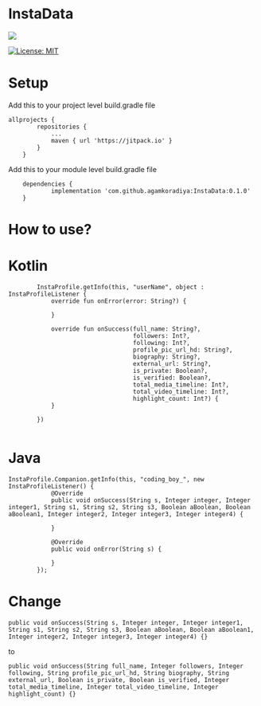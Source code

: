 # InstaData
[![](https://jitpack.io/v/agamkoradiya/InstaData.svg)](https://jitpack.io/#agamkoradiya/InstaData)

[![License: MIT](https://img.shields.io/badge/License-MIT-yellow.svg)](https://opensource.org/licenses/MIT)


# Setup
Add this to your project level build.gradle file

```
allprojects {
		repositories {
			...
			maven { url 'https://jitpack.io' }
		}
	}
```

Add this to your module level build.gradle file

```
	dependencies {
	        implementation 'com.github.agamkoradiya:InstaData:0.1.0'
	}
```

# How to use?

# Kotlin

```
        InstaProfile.getInfo(this, "userName", object : InstaProfileListener {
            override fun onError(error: String?) {

            }

            override fun onSuccess(full_name: String?,
                                   followers: Int?,
                                   following: Int?, 
                                   profile_pic_url_hd: String?, 
                                   biography: String?, 
                                   external_url: String?, 
                                   is_private: Boolean?, 
                                   is_verified: Boolean?, 
                                   total_media_timeline: Int?, 
                                   total_video_timeline: Int?, 
                                   highlight_count: Int?) {
            }

        })
        
```

# Java

```
InstaProfile.Companion.getInfo(this, "coding_boy_", new InstaProfileListener() {
            @Override
            public void onSuccess(String s, Integer integer, Integer integer1, String s1, String s2, String s3, Boolean aBoolean, Boolean aBoolean1, Integer integer2, Integer integer3, Integer integer4) {
                
            }

            @Override
            public void onError(String s) {

            }
        });
```
# Change 

```
public void onSuccess(String s, Integer integer, Integer integer1, String s1, String s2, String s3, Boolean aBoolean, Boolean aBoolean1, Integer integer2, Integer integer3, Integer integer4) {}
```

to

```
public void onSuccess(String full_name, Integer followers, Integer following, String profile_pic_url_hd, String biography, String external_url, Boolean is_private, Boolean is_verified, Integer total_media_timeline, Integer total_video_timeline, Integer highlight_count) {}
```
